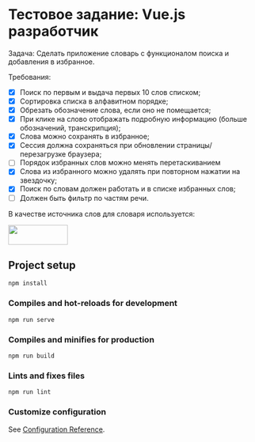 # Тестовое задание: Vue.js разработчик
Задача: Сделать приложение словарь с функционалом поиска и добавления в избранное.

Требования:

- [x] Поиск по первым и выдача первых 10 слов списком;
- [x] Сортировка списка в алфавитном порядке;
- [x] Обрезать обозначение слова, если оно не помещается;
- [x] При клике на слово отображать подробную информацию (больше обозначений, транскрипция);
- [x] Слова можно сохранять в избранное;
- [x] Сессия должна сохраняться при обновлении страницы/перезагрузке браузера;
- [ ] Порядок избранных слов можно менять перетаскиванием
- [x] Слова из избранного можно удалять при повторном нажатии на звездочку;
- [x] Поиск по словам должен работать и в списке избранных слов;
- [ ] Должен быть фильтр по частям речи.

В качестве источника слов для словаря используется:

[<img src="https://www.datamuse.com/api/datamuse-logo-rgb.png" width="120" height="40">](https://www.datamuse.com/api/)

## Project setup
```
npm install
```

### Compiles and hot-reloads for development
```
npm run serve
```

### Compiles and minifies for production
```
npm run build
```

### Lints and fixes files
```
npm run lint
```

### Customize configuration
See [Configuration Reference](https://cli.vuejs.org/config/).
